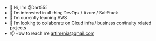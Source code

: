 - 👋 Hi, I’m @Dart555
- 👀 I’m interested in all thing DevOps / Azure / SaltStack 
- 🌱 I’m currently learning AWS
- 💞️ I’m looking to collaborate on Cloud infra / business continuity related projects
- 📫 How to reach me artimenia@gmail.com

<!---
Dart555/Dart555 is a ✨ special ✨ repository because its `README.md` (this file) appears on your GitHub profile.
You can click the Preview link to take a look at your changes.
--->

